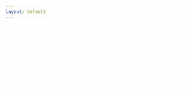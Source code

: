 ```yaml
---
layout: default
---
```


<h1> <span style="color:white">Menace Digital Notebook</span> </h1>
<body text="#ffffff" link="#ff0000" vlink="#ff0000" alink="#ff0000">
<h2 style="color:white"> Welcome to our Digital Notebook! </h2>
<p> This is just the home page, Notebook entries can be found in Directory page and team profiles will be in the About Page </p>

